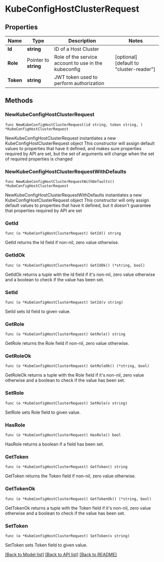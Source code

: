 # KubeConfigHostClusterRequest

## Properties

Name | Type | Description | Notes
------------ | ------------- | ------------- | -------------
**Id** | **string** | ID of a Host Cluster | 
**Role** | Pointer to **string** | Role of the service account to use in the kubeconfig | [optional] [default to "cluster-reader"]
**Token** | **string** | JWT token used to perform authorization | 

## Methods

### NewKubeConfigHostClusterRequest

`func NewKubeConfigHostClusterRequest(id string, token string, ) *KubeConfigHostClusterRequest`

NewKubeConfigHostClusterRequest instantiates a new KubeConfigHostClusterRequest object
This constructor will assign default values to properties that have it defined,
and makes sure properties required by API are set, but the set of arguments
will change when the set of required properties is changed

### NewKubeConfigHostClusterRequestWithDefaults

`func NewKubeConfigHostClusterRequestWithDefaults() *KubeConfigHostClusterRequest`

NewKubeConfigHostClusterRequestWithDefaults instantiates a new KubeConfigHostClusterRequest object
This constructor will only assign default values to properties that have it defined,
but it doesn't guarantee that properties required by API are set

### GetId

`func (o *KubeConfigHostClusterRequest) GetId() string`

GetId returns the Id field if non-nil, zero value otherwise.

### GetIdOk

`func (o *KubeConfigHostClusterRequest) GetIdOk() (*string, bool)`

GetIdOk returns a tuple with the Id field if it's non-nil, zero value otherwise
and a boolean to check if the value has been set.

### SetId

`func (o *KubeConfigHostClusterRequest) SetId(v string)`

SetId sets Id field to given value.


### GetRole

`func (o *KubeConfigHostClusterRequest) GetRole() string`

GetRole returns the Role field if non-nil, zero value otherwise.

### GetRoleOk

`func (o *KubeConfigHostClusterRequest) GetRoleOk() (*string, bool)`

GetRoleOk returns a tuple with the Role field if it's non-nil, zero value otherwise
and a boolean to check if the value has been set.

### SetRole

`func (o *KubeConfigHostClusterRequest) SetRole(v string)`

SetRole sets Role field to given value.

### HasRole

`func (o *KubeConfigHostClusterRequest) HasRole() bool`

HasRole returns a boolean if a field has been set.

### GetToken

`func (o *KubeConfigHostClusterRequest) GetToken() string`

GetToken returns the Token field if non-nil, zero value otherwise.

### GetTokenOk

`func (o *KubeConfigHostClusterRequest) GetTokenOk() (*string, bool)`

GetTokenOk returns a tuple with the Token field if it's non-nil, zero value otherwise
and a boolean to check if the value has been set.

### SetToken

`func (o *KubeConfigHostClusterRequest) SetToken(v string)`

SetToken sets Token field to given value.



[[Back to Model list]](../README.md#documentation-for-models) [[Back to API list]](../README.md#documentation-for-api-endpoints) [[Back to README]](../README.md)


